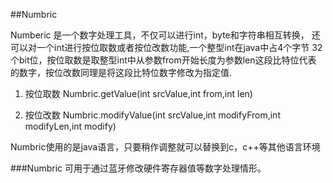##Numbric

Numberic 是一个数字处理工具，不仅可以进行int，byte和字符串相互转换，
还可以对一个int进行按位取数或者按位改数功能,一个整型int在java中占4个字节
32个bit位，按位取数是取整型int中从参数from开始长度为参数len这段比特位代表
的数字，按位改数同理是将这段比特位数字修改为指定值.

1. 按位取数 Numbric.getValue(int srcValue,int from,int len)

2. 按位改数 Numbric.modifyValue(int srcValue,int modifyFrom,int modifyLen,int modify)

Numbric使用的是java语言，只要稍作调整就可以替换到c，c++等其他语言环境


###Numbric 可用于通过蓝牙修改硬件寄存器值等数字处理情形。
